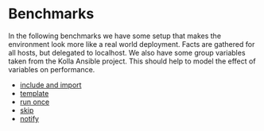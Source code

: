 # Benchmarks

In the following benchmarks we have some setup that makes the environment look
more like a real world deployment. Facts are gathered for all hosts, but
delegated to localhost. We also have some group variables taken from the Kolla
Ansible project. This should help to model the effect of variables on
performance.

* [include and import](include-and-import.md)
* [template](template.md)
* [run once](run-once.md)
* [skip](skip.md)
* [notify](notify.md)
